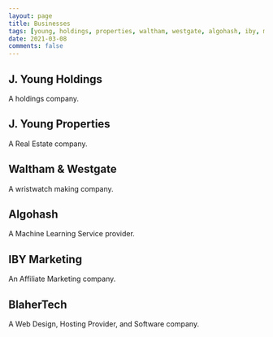 ```yaml
---
layout: page
title: Businesses
tags: [young, holdings, properties, waltham, westgate, algohash, iby, marketing, blahertech, company]
date: 2021-03-08
comments: false
---
```


## J. Young Holdings
A holdings company.

## J. Young Properties
A Real Estate company.

## Waltham & Westgate
A wristwatch making company.

## Algohash
A Machine Learning Service provider.

## IBY Marketing
An Affiliate Marketing company.

## BlaherTech
A Web Design, Hosting Provider, and Software company.
